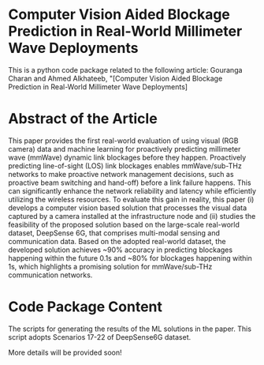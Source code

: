# Computer Vision Aided Blockage Prediction in  Real-World Millimeter Wave Deployments
This is a python code package related to the following article:
Gouranga Charan and Ahmed Alkhateeb, "[Computer Vision Aided Blockage Prediction in  Real-World Millimeter Wave Deployments]

# Abstract of the Article
This paper provides the first real-world evaluation of using visual (RGB camera) data and machine learning for proactively predicting millimeter wave (mmWave) dynamic link blockages before they happen. Proactively predicting line-of-sight (LOS) link blockages enables mmWave/sub-THz networks to make proactive network management decisions, such as proactive beam switching and hand-off) before a link failure happens. This can significantly  enhance the network reliability and latency  while efficiently utilizing the wireless resources. To evaluate this gain in reality, this paper (i) develops a computer vision based solution that processes the visual data captured by a camera installed at the infrastructure node and (ii) studies the feasibility of the proposed solution based on the large-scale real-world dataset, DeepSense 6G, that comprises multi-modal sensing and communication data. Based on the adopted  real-world dataset, the developed solution achieves ~90% accuracy in predicting blockages happening within the future 0.1s and ~80% for blockages happening within 1s, which highlights a promising solution for  mmWave/sub-THz communication networks.

# Code Package Content 
The scripts for generating the results of the ML solutions in the paper. This script adopts Scenarios 17-22 of DeepSense6G dataset.

More details will be provided soon!

